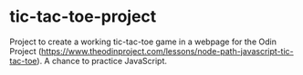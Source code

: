 # tic-tac-toe-project
Project to create a working tic-tac-toe game in a webpage for the Odin Project (https://www.theodinproject.com/lessons/node-path-javascript-tic-tac-toe). A chance to practice JavaScript.
